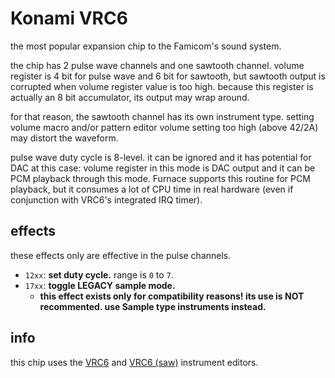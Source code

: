 # Konami VRC6

the most popular expansion chip to the Famicom's sound system.

the chip has 2 pulse wave channels and one sawtooth channel.
volume register is 4 bit for pulse wave and 6 bit for sawtooth, but sawtooth output is corrupted when volume register value is too high. because this register is actually an 8 bit accumulator, its output may wrap around.

for that reason, the sawtooth channel has its own instrument type. setting volume macro and/or pattern editor volume setting too high (above 42/2A) may distort the waveform.

pulse wave duty cycle is 8-level. it can be ignored and it has potential for DAC at this case: volume register in this mode is DAC output and it can be PCM playback through this mode.
Furnace supports this routine for PCM playback, but it consumes a lot of CPU time in real hardware (even if conjunction with VRC6's integrated IRQ timer).

## effects

these effects only are effective in the pulse channels.

- `12xx`: **set duty cycle.** range is `0` to `7`.
- `17xx`: **toggle LEGACY sample mode.**
  - **this effect exists only for compatibility reasons! its use is NOT recommented. use Sample type instruments instead.**

## info

this chip uses the [VRC6](../4-instrument/vrc6.md) and [VRC6 (saw)](../4-instrument/vrc6.md) instrument editors.
